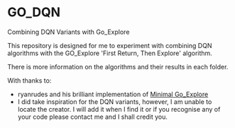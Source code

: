 # GO_DQN
Combining DQN Variants with Go_Explore


This repository is designed for me to experiment with combining DQN algorithms with the GO_Explore 'First Return, Then Explore' algorithm.

There is more information on the algorithms and their results in each folder.

With thanks to: 
* ryanrudes and his brilliant implementation of [Minimal Go_Explore](https://github.com/ryanrudes/minimal_goexplore)
* I did take inspiration for the DQN variants, however, I am unable to locate the creator. I will add it when I find it or if you recognise any of your code please contact me and I shall credit you.
